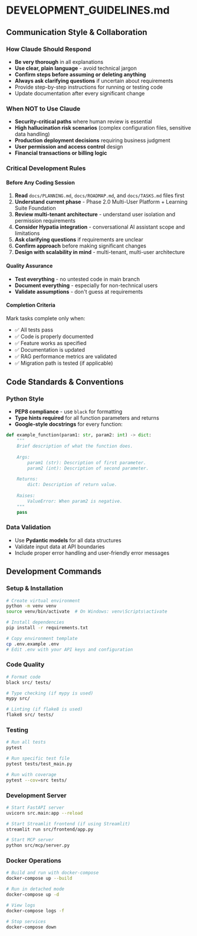 # DEVELOPMENT_GUIDELINES.md

## Communication Style & Collaboration

### How Claude Should Respond
- **Be very thorough** in all explanations
- **Use clear, plain language** - avoid technical jargon
- **Confirm steps before assuming or deleting anything**
- **Always ask clarifying questions** if uncertain about requirements
- Provide step-by-step instructions for running or testing code
- Update documentation after every significant change

### When NOT to Use Claude
- **Security-critical paths** where human review is essential
- **High hallucination risk scenarios** (complex configuration files, sensitive data handling)
- **Production deployment decisions** requiring business judgment
- **User permission and access control** design
- **Financial transactions or billing logic**

### Critical Development Rules

#### Before Any Coding Session
1. **Read** `docs/PLANNING.md`, `docs/ROADMAP.md`, and `docs/TASKS.md` files first
2. **Understand current phase** - Phase 2.0 Multi-User Platform + Learning Suite Foundation
3. **Review multi-tenant architecture** - understand user isolation and permission requirements
4. **Consider Hypatia integration** - conversational AI assistant scope and limitations
5. **Ask clarifying questions** if requirements are unclear
6. **Confirm approach** before making significant changes
7. **Design with scalability in mind** - multi-tenant, multi-user architecture

#### Quality Assurance
- **Test everything** - no untested code in main branch
- **Document everything** - especially for non-technical users
- **Validate assumptions** - don't guess at requirements

#### Completion Criteria
Mark tasks complete only when:
- ✅ All tests pass
- ✅ Code is properly documented
- ✅ Feature works as specified
- ✅ Documentation is updated
- ✅ RAG performance metrics are validated
- ✅ Migration path is tested (if applicable)

## Code Standards & Conventions

### Python Style
- **PEP8 compliance** - use `black` for formatting
- **Type hints required** for all function parameters and returns
- **Google-style docstrings** for every function:

```python
def example_function(param1: str, param2: int) -> dict:
    """
    Brief description of what the function does.
    
    Args:
        param1 (str): Description of first parameter.
        param2 (int): Description of second parameter.
    
    Returns:
        dict: Description of return value.
    
    Raises:
        ValueError: When param2 is negative.
    """
    pass
```

### Data Validation
- Use **Pydantic models** for all data structures
- Validate input data at API boundaries
- Include proper error handling and user-friendly error messages

## Development Commands

### Setup & Installation
```bash
# Create virtual environment
python -m venv venv
source venv/bin/activate  # On Windows: venv\Scripts\activate

# Install dependencies
pip install -r requirements.txt

# Copy environment template
cp .env.example .env
# Edit .env with your API keys and configuration
```

### Code Quality
```bash
# Format code
black src/ tests/

# Type checking (if mypy is used)
mypy src/

# Linting (if flake8 is used)
flake8 src/ tests/
```

### Testing
```bash
# Run all tests
pytest

# Run specific test file
pytest tests/test_main.py

# Run with coverage
pytest --cov=src tests/
```

### Development Server
```bash
# Start FastAPI server
uvicorn src.main:app --reload

# Start Streamlit frontend (if using Streamlit)
streamlit run src/frontend/app.py

# Start MCP server
python src/mcp/server.py
```

### Docker Operations
```bash
# Build and run with docker-compose
docker-compose up --build

# Run in detached mode
docker-compose up -d

# View logs
docker-compose logs -f

# Stop services
docker-compose down
```